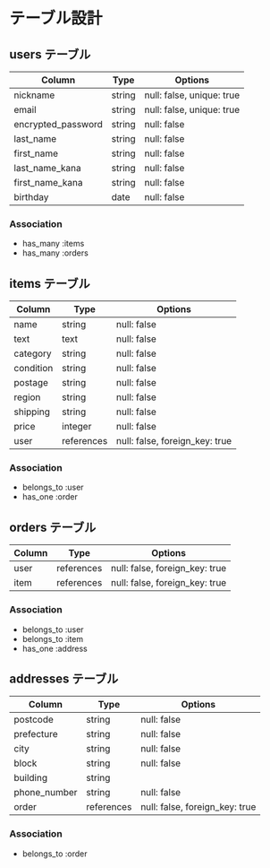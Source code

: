 # テーブル設計

## users テーブル

| Column             | Type   | Options                   |
| ------------------ | ------ | ------------------------- |
| nickname           | string | null: false, unique: true |
| email              | string | null: false, unique: true |
| encrypted_password | string | null: false               |
| last_name          | string | null: false               |
| first_name         | string | null: false               |
| last_name_kana     | string | null: false               |
| first_name_kana    | string | null: false               |
| birthday           | date   | null: false               |


### Association

- has_many :items
- has_many :orders

## items テーブル

| Column    | Type       | Options                        |
| --------- | ---------- | ------------------------------ |
| name      | string     | null: false                    |
| text      | text       | null: false                    |
| category  | string     | null: false                    |
| condition | string     | null: false                    |
| postage   | string     | null: false                    |
| region    | string     | null: false                    |
| shipping  | string     | null: false                    |
| price     | integer    | null: false                    |
| user      | references | null: false, foreign_key: true |



### Association

- belongs_to :user
- has_one :order

## orders テーブル

| Column | Type       | Options                        |
| ------ | ---------- | ------------------------------ |
| user   | references | null: false, foreign_key: true |
| item   | references | null: false, foreign_key: true |

### Association

- belongs_to :user
- belongs_to :item
- has_one :address

## addresses テーブル

| Column       | Type       | Options                        |
| ------------ | ---------- | ------------------------------ |
| postcode     | string     | null: false                    |
| prefecture   | string     | null: false                    |
| city         | string     | null: false                    |
| block        | string     | null: false                    |
| building     | string     |                                |
| phone_number | string     | null: false                    |
| order        | references | null: false, foreign_key: true |

### Association

- belongs_to :order